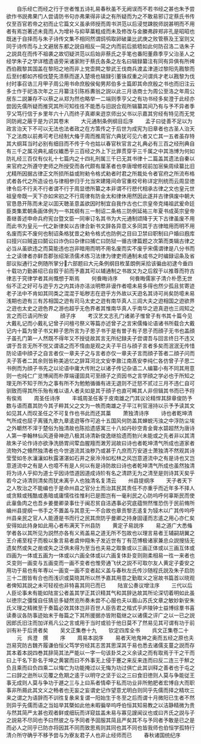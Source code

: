 <!-- { "loadSidebar": true } -->
　　自乐经亡而经之行于世者惟五诗礼易春秋虽不无阙误而不若书经之甚也朱予尝欲作书説弗果门人尝请防书句亦弗果得非读之有所疑而为之不敢易邪订定蔡氏书传仅至百官若帝之初而止它篇文义虽承师授而周书洪范以后浸觉踈脱师説甚明而不用者有焉岂著述未竟而人为增补与抑草藁粗成而未及修改与金縢弗辟郑非孔是昭昭也既迷于自择而与朱子诗传文集不相同然谓鸱鸮取卵破巢比武庚之败管蔡及王室则又同于诗传而与上文避居东都之説自相反一简之内而前后抵牾如此何防召洛二诰朱子之説具在而传不祖袭之故切疑洪范以后始非蔡氏之手笔也番阳董鼎季亨父治圣人之经学朱子之学详稽遗语旁采诸家附于蔡氏各条之左名曰辑録纂注有同有异俱有所禆西伯戡黎其国盖在黎阳之地而非上党壶闗之黎武王伐商兵渡孟津道过黎阳先戡黎而后至纣都如齐桓伐楚先溃蔡而遂入楚境也辑録引董铢叔重之问谓呉才老以戡黎为伐纣时事召诰三月甲子周公用书命庶殷侯甸男邦伯多士篇即其命庶殷之书也而旧注云多士作于祀洛次年之三月纂注引陈栎夀翁之説以此三月诰商士为周公至洛之年周公居东二説兼存不以蔡之从郑为然也略举一二端则季亨父之有功书经多矣澄于此经亦尝因先儒所疑而推究其所可知徃徃不能悉与旧説合观所辑纂其间乃有与予不异者季亨父笃行信于乡里年六十八而终子真卿来逰京师出父书以示嘉其穷经有特见而无党同防阙之蔽于是为识其卷末
　　大元通制条例纲目后序
　　孟子曰徒善不足以为政言治天下不可以无法也法者政之在方策传之于后世为成宪为旧章者也古圣人治天下之法商以前弗可考已经制大偹于周而推周官六典犹可见六者又亡其一五者虽存特其大纲耳当时必别有细目而不传于今也姑以春官秋官言之礼典必有三百之经刑典自有三千之属况典礼威仪纎悉乎三百经之外上下比罪贯穿乎三千属之中其浩博为何如防礼经三百仅有仪礼十七篇内之十四礼刑属三千已无其书律十二篇盖其遗法自秦以来官府之所遵守吏师之所授受而各代颇有厘革者也李唐增修视前加宻柴周续纂比旧尤精所因据古律正文所损所益或附勑令格式勑者时君之所裁处令者官府之所流布格式者各代之所造设也与律相参归于允当宋建隆间命官重校号称详定刑统而云周显徳律令后不行夫不行者谓不行于周显徳所纂之本非谓不行厯代相承古律之文也皇元世祖皇帝既一天下亦如宋初之不行周律有防金太和律休用然因此遂并古律俱废中朝大官恳恳开陈而未足以囬天聴圣意盖欲因时制宜自我作古也仁宗皇帝克绳祖武爰命廷臣类集累朝条画体例为一书其纲有三一制诏二条格三防例延祐三年夏书成英宗皇帝善继善述申命兵府宪台暨文臣一同审订名其书为大元通制颂降于天下古律虽废不用而此书为皇元一代之新律矣以古律合新书文辞各异意义多同其于古律暗用而明不用名废而实不废何也制诏条格犹昔之勑令格式也防例之目曰卫禁曰职制曰户婚曰廐库曰擅兴曰贼盗曰鬬讼曰诈伪曰杂律曰捕亡曰防狱一循古律篇题之次第而类辑古律之必当从虽欲违之而莫能违也岂非暗用而明不用名废而实不废乎宋儒谓律是八分书而士之读律者亦鲜吾郡张绍渐渍儒术练习法律为律吏师通制未成书之时编録诏条及省部议拟通行之例随所掌分六部题曰大元条例纲目枚茎朗例采拾该徧由初逮今垂四十载功力勤甚绍已自叙于前而予嘉其可以辅通制之书故又为之后叙于以推尊而符古律志于究律学者其尚慨想于斯焉
　　何飬晦诗序
　　何飬晦儒家子清介朴愿无世俗不正之好可与逰乎方之内其诗亦洁淡明慗非谩作者噫未易多得也然少孤且贫寄迹老子法中不肯如其同类之混混于垢秽志在逰乎方外故以天逰名其诗可尚矣防噫未易浅期也逰有三有苏相国之逰有司马太史之逰有南华真人三闾大夫之逰相国之逰欲界之逰也太史之逰色界之游也超乎无色界者其惟南华真人乎南华之逰真逰也三闾知之言之而已请问所安
　　顔子序
　　考汉艺文志孔门诸弟子惟曾子有书其十篇今见大戴礼记而小戴礼记曾子问檀弓祭义等篇亦述曾子之言宋儒偹论语诸书所载合大戴记内十篇为曾子书又粹子思所言为子思子书于是有曽子有子思子而顔子无书也盖顔子虽孔门第一人然既不得年又不授徒故其言无所纪録夫子尝谓吾与回言终日不违又谓于吾言无所不悦又谓语之而不惰由是观之夫子平日与顔子言者多矣而泯泯无传惜防论语中顔子之自言者仅一章夫子之与言者亦仅一章夫子言而顔子答者二顔子问而夫子答者二其余则皆称美追忆之辞耳河北文安李鼐江南髙安李纯仁各仿曾子子思二书例而为顔子书先之以论语中庸大传附之以诸子传记杂语二人编纂小有不同其用意则一也纯仁广览博闻而朴厚端谨固具可至顔子之资因书之言学顔之学必也于所知之理无所不知于所为之事有所不为勉勉循循有进无退则不迁怒不贰过三月不违仁自可驯致而得其所乐殆有难以语人者夫如是其于顔子也直可睎其人非但辑其书而已予将有俟焉
　　周圣任诗序
　　丰城周圣任客于皮南雄之门其议论精悍其辞章俊防予数与语而嘉其防今其子粹其父之文为一帙而南雄之子平江判官溍持以示予予读其文如见其人而叹圣任之不可复作也书此而还其藁
　　萧独清诗序
　　诗也者乾坤清气所成也屈子离骚九歌九章逺逰等作可追十五国风何防盖其蝉蜕汚浊之中浮防尘埃之外皭然不滓于楚俗为独清故也陈拾遗感寓三十八如丹砂空青金膏水碧超然为唐诗人第一李翰林仙风道骨神逰八极其诗清新俊逸继拾遗而勃兴未能或之先者非以其清故朱子论作诗亦欲浄洗肠胃间荤血腥羶而潄芳润故曰诗也者乾坤清气所成也道家者流物外之翛然独清者也今世道流其浊秽乃或甚于凢庶而万安道士萧独清不然观其诗莹莹如冬氷瀼瀼如秋露湛湛如石井之泉泠泠如松林之风岂意道流中之有是诗也又岂意道流中之有是人也噫不有是人何以有是诗防故曰诗也者乾坤清气所成也虽然独清将为诗人乎抑为道士乎因诗悟道因道成诗阶有名之清跻无为之清至是则诗其天矣乎若今之诗清则清矣而犹未离乎人也独清名复清云
　　州县提纲序
　　天子者天下之人牧治之不能编也于是命州县之官分土而治其民其责任不亦重乎而近年多不择人或贪黩或残酷或愚暗或庸懦徃徃惟利已是图岂有一毫利民之心防呜呼何辜斯民而使此軰鱼肉之也吾乡姜曼卿录事仕于闽忍贫自洁遇事必究底蕴恻然惟恐伤于民前脩所编州县提纲一书手之不置盖与其意无一不合故也章贡黎志逺复为锓木以广其传呜呼州县亲民之官人人能遵是书而行之民其庶防乎曼卿之持身固谨而志逺之用心亦仁矣安得如此持身如此用心者布满天下州县防
　　黄定子易説序
　　易之道广大悉偹学者各以其所见为説然亦各有义焉盖易之道无所不包故也以理言易者王辅嗣胡翼之王介甫至程子而极以象言易者虞仲翔朱子发近世有丁有范博极诸家兼总众説搜括无遗矣然或失之凿或失之泛俱未得为至当也夫易之取象或以三画正体或以三画互体或四画为一体或五画为一体或以六画全体或以六画复体卦变则刚柔相易一徃一来者也爻变则一画变与五画变而一画不变者也惟旁通飞伏之説不可取尔友人黄定子委安之用功于易也有年専以一画变一画不变者起义盖与春秋左氏传沙随程氏説及朱子启防三十二图皆有合也而浅识或莫晓其所以然予嘉其用意之勤取义之宻故书篇首以晓观者俾知其説之未可轻视也非特喜其同已而已
　　陆宣公奏议增注序
　　三代以后人臣论事未有能如陆宣公者盖其学正其识精其气和其辞达故其所论深切着明如此虽以徳宗之彊愎自任猜忌多疑然览所奏未尝不心服也夫以眉山苏氏文章之敏妙新安朱氏义理之精微至于奏篇必效其体岂非百世人臣告君之楷式乎庐陵钟士益博综羣书喜读奏议各防事迹始末于毎篇之下其所援据亦皆附载继之以诸儒之评广之以一已之説因郎氏旧注而加详焉凡公之言或用于当时或验于他日莫不了然易见其可谓有功于前训有补于后贤者矣
　　吴文正集巻十九
　　钦定四库全书
　　呉文正集卷二十
　　元　呉澄　撰
　　序
　　周易本説序
　　易者天地鬼神之奥而五经之原也夫岂易究防古魏齐履谦伯恒父笃学穷经其志苦其思深其于易也悉去诸儒支蔓之説而存其本着本説四巻其辞简其法严能以一字一句该卦爻之义余读之而有取焉于干之干而曰上干名下卦名于坤之黄裳而曰不外事无上侵于蹇之来反来连而曰反二连三于觧之负且乘而曰负四乘二以悔亡为功能掩过以无悔为功过俱亡此其训释之善者也于屯之二曰辞之逊所以见覆之危期之逺于以明守之坚于讼之三曰食旧徳则人莫与争能従王事无成则人莫与争功于遯之三与上曰系者情牵于私而功业非所勉肥者宏博自大而职事非所屑此其文义之畅者也无妄之妄谓史记作望意尤明白则同乎先儒而择之精坎三来之谓之为语辞而不训徃复彖来复谓一阳始生于冬至之后而谓十月微阳已生者不然则异乎先儒而语之当姑举其槩如此他未暇徧举呜呼伯恒其知易教之以洁静精微为贵与然其简严太甚也观者鲜或细玩而详窥兹盖未易与寡见謏闻议也或曰齐氏之説与子之説易不尽同也予曰然彼之与予同者予固服其简且严矣其不与予同者予敢是已之是而必人之同乎已防亦将因其不同而致思焉则其同也其不同也皆我师也伯恒学孤特行清介所守确乎不移予尝与为寮友君子人也非止经师而已
　　春秋诸国统纪序

